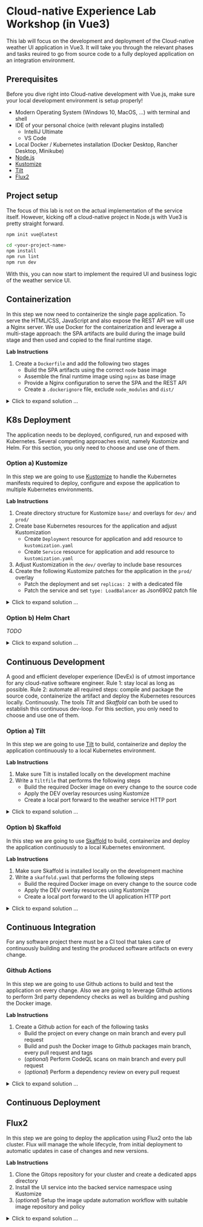 # Cloud-native Experience Lab Workshop (in Vue3)

This lab will focus on the development and deployment of the Cloud-native weather UI application in Vue3. It will take you through the relevant phases and tasks reuired to go from source code to a fully deployed application on an integration environment.

## Prerequisites

Before you dive right into Cloud-native development with Vue.js, make sure your local development environment is setup properly! 

- Modern Operating System (Windows 10, MacOS, ...) with terminal and shell
- IDE of your personal choice (with relevant plugins installed)
  - IntelliJ Ultimate
  - VS Code
- Local Docker / Kubernetes installation (Docker Desktop, Rancher Desktop, Minikube)
- [Node.js](https://nodejs.org/)
- [Kustomize](https://kustomize.io)
- [Tilt](https://tilt.dev)
- [Flux2](https://tilt.dev)

## Project setup

The focus of this lab is not on the actual implementation of the service itself. However, kicking off a cloud-native project in Node.js with Vue3 is pretty straight forward.


```bash
npm init vue@latest

cd <your-project-name>
npm install
npm run lint
npm run dev
```

With this, you can now start to implement the required UI and business logic of the weather service UI.

## Containerization

In this step we now need to containerize the single page application. To serve the HTML/CSS, JavaScript and also expose the REST API we will use a Nginx server. We use Docker for the containerization and leverage a multi-stage approach:
the SPA artifacts are build during the image build stage and then used and copied to the final runtime stage.

**Lab Instructions**
1. Create a `Dockerfile` and add the following two stages
    - Build the SPA artifacts using the correct `node` base image
    - Assemble the final runtime image using `nginx` as base image
    - Provide a Nginx configuration to serve the SPA and the REST API
    - Create a `.dockerignore` file, exclude `node_modules` and `dist/`

<details>
  <summary markdown="span">Click to expand solution ...</summary>

```Dockerfile
FROM node:16.17.0 as builder
WORKDIR /app
COPY package*.json ./
RUN npm install
COPY ./ .
RUN npm run build

FROM nginx:1.23.1 as runtime
RUN mkdir /app
COPY --from=builder /app/dist /app
COPY nginx.conf /etc/nginx/nginx.conf
```

Next, write a nginx.conf file to configure the Nginx server to serve the SPA and expose the weather service REST API as backend. Have a look at the official [Nginx documentation](https://www.nginx.com/resources/wiki/start/topics/examples/full/) for a full example.
```
user  nginx;
worker_processes  1;

error_log  /var/log/nginx/error.log warn;
pid        /var/run/nginx.pid;

events {
  worker_connections  1024;
}

http {
  include       /etc/nginx/mime.types;
  default_type  application/octet-stream;
  log_format  main  '$remote_addr - $remote_user [$time_local] "$request" '
                    '$status $body_bytes_sent "$http_referer" '
                    '"$http_user_agent" "$http_x_forwarded_for"';
  access_log  /var/log/nginx/access.log  main;
  sendfile        on;
  keepalive_timeout  65;

  upstream backend {
    server weather-service:8080;
  }

  server {
    listen       3000;
    server_name  localhost;
    location / {
      root   /app;
      index  index.html;
      try_files $uri $uri/ /index.html;
    }

    location /api/ {
        proxy_pass http://backend;
    }

    error_page   500 502 503 504  /50x.html;
    location = /50x.html {
      root   /usr/share/nginx/html;
    }
  }
}
```
</details>

## K8s Deployment

The application needs to be deployed, configured, run and exposed with Kubernetes. Several competing 
approaches exist, namely Kustomize and Helm. For this section, you only need to choose and use one of them.

### Option a) Kustomize

In this step we are going to use [Kustomize](https://kustomize.io) to handle the Kubernetes manifests required
to deploy, configure and expose the application to multiple Kubernetes environments.

**Lab Instructions**
1. Create directory structure for Kustomize `base/` and overlays for `dev/` and `prod/`
2. Create base Kubernetes resources for the application and adjust Kustomization
    - Create `Deployment` resource for application and add resource to `kustomization.yaml`
    - Create `Service` resource for application and add resource to `kustomization.yaml`
3. Adjust Kustomization in the `dev/` overlay to include base resources
4. Create the following Kustomize patches for the application in the `prod/` overlay
    - Patch the deployment and set `replicas: 2` with a dedicated file
    - Patch the service and set `type: LoadBalancer` as Json6902 patch file

<details>
  <summary markdown="span">Click to expand solution ...</summary>

The directory structure for the base and overlay Kustomization should follow the suggested [common layout](https://kubectl.docs.kubernetes.io/references/kustomize/glossary/#kustomization-root)

```bash
# create the suggested directory layout
mkdir -p k8s/base
mkdir -p k8s/overlays/dev
mkdir -p k8s/overlays/prod

# create initial kustomization.yaml
cd k8s/base && kustomize create && cd ...
cd k8s/overlays/dev && kustomize create && cd ....
cd k8s/overlays/prod && kustomize create && cd ....
```

Next, we create the **base** Kubernetes resources for the application and register these with the Kustomization.
```yaml
# add this to a new base/vue-deployment.yaml file
---
apiVersion: apps/v1
kind: Deployment
metadata:
  name: vue-frontend
spec:
  selector:
    matchLabels:
      app: weather-frontend
      tier: frontend
  replicas: 1
  template:
    metadata:
      labels:
        app: weather-frontend
        tier: frontend
    spec:
      containers:
        - name: cloud-native-weather-vue3
          image: cloud-native-weather-vue3
          imagePullPolicy: IfNotPresent
          ports:
            - name: http
              containerPort: 3000

# add this to a new base/vue-service.yaml file
---
apiVersion: v1
kind: Service
metadata:
  name: vue-frontend
spec:
  type: ClusterIP
  selector:
    app: vue-frontend
  ports:
    - name: http
      protocol: TCP
      port: 3000
      targetPort: http

# add these to the base/kustomization.yaml
---
commonLabels:
  app: weather-service
  framework: golang

buildMetadata: [managedByLabel]

resources:
  - vue-deployment.yaml
  - vue-service.yaml
```

The **dev** overlay only need to reference the base resources inside the `overlays/dev/kustomization.yaml`.
```yaml
resources:
  - ../../base/
```

For the **prod** overlay we need to patch the **base** Kubernetes resources to only modify certain fields, like 
replica count of the `Deployment` or the `Service` type.

```yaml
# add the following YAML patch to the overlays/prod/2-replicas.yaml file
# the resource is identified by apiVersion + kind + name, everything under spec will be patched
---
apiVersion: apps/v1
kind: Deployment
metadata:
  name: vue-frontend
spec:
  replicas: 2

# add the following JSON 6902 patch to the overlays/prod/loadbalancer.yaml
---
- op: replace
  path: /spec/type
  value: LoadBalancer

# register the patches in the overlays/prod/kustomization.yaml
---
patchesStrategicMerge:
  - 2-replicas.yaml

patchesJson6902:
  - target:
      version: v1
      kind: Service
      name: vue-frontend
    path: loadbalancer.yaml
```
</details>

### Option b) Helm Chart

_TODO_

<details>
  <summary markdown="span">Click to expand solution ...</summary>
</details>


## Continuous Development

A good and efficient developer experience (DevEx) is of utmost importance for any cloud-native software
engineer. Rule 1: stay local as long as possible. Rule 2: automate all required steps: compile and package the source code, containerize the artifact and deploy the Kubernetes resources locally. Continuously. The tools _Tilt_ and _Skaffold_ can both be used to establish this continuous dev-loop. For this section, you
only need to choose and use one of them.

### Option a) Tilt

In this step we are going to use [Tilt](https://tilt.dev) to build, containerize and deploy the application
continuously to a local Kubernetes environment.

**Lab Instructions**
1. Make sure Tilt is installed locally on the development machine
2. Write a `Tiltfile` that performs the following steps
    - Build the required Docker image on every change to the source code
    - Apply the DEV overlay resources using Kustomize
    - Create a local port forward to the weather service HTTP port

<details>
  <summary markdown="span">Click to expand solution ...</summary>

Depending on your local K8s environment, the final `Tiltfile` might look slighty different.
```python
# -*- mode: Python -*-

# to disable push with rancher desktop we need to use custom_build instead of docker_build
# custom_build('cloud-native-weather-vue3', 'docker build -t $EXPECTED_REF .', ['./'], disable_push=True)
docker_build('cloud-native-weather-vue3', '.', dockerfile='Dockerfile')

k8s_yaml(kustomize('k8s/overlays/dev'))
k8s_resource(workload='vue-frontend', port_forwards=[port_forward(13000, 3000, 'HTTP FRONTEND')], labels=['Vue'])
```

To see of everything is working as expected issue the following command: `tilt up`
</details>

### Option b) Skaffold

In this step we are going to use [Skaffold](https://skaffold.dev) to build, containerize and deploy the application
continuously to a local Kubernetes environment.

**Lab Instructions**
1. Make sure Skaffold is installed locally on the development machine
2. Write a `skaffold.yaml` that performs the following steps
    - Build the required Docker image on every change to the source code
    - Apply the DEV overlay resources using Kustomize
    - Create a local port forward to the UI application HTTP port

<details>
  <summary markdown="span">Click to expand solution ...</summary>

The 3 steps of building, deployment and port-forwarding can all be codified in the `skaffold.yaml` descriptor file.
```yaml
apiVersion: skaffold/v2beta24
kind: Config
metadata:
  name: cloud-native-weather-vue3

build:
  tagPolicy:
    gitCommit: {}
  artifacts:
    - image: cloud-native-weather-vue3
      docker:
        dockerfile: Dockerfile
  local:
    push: false
    useBuildkit: true
    useDockerCLI: false

deploy:
  kustomize:
    defaultNamespace: default
    paths: ["k8s/overlays/dev"]

portForward:
  - resourceName: vue-frontend
    resourceType: service
    namespace: default
    port: 3000
    localPort: 13000
```

To see of everything is working as expected issue the following command: `skaffold dev --no-prune=false --cache-artifacts=false`

</details>

## Continuous Integration

For any software project there must be a CI tool that takes care of continuously building and testing the produced software artifacts on every change.

### Github Actions

In this step we are going to use Github actions to build and test the application on every change. Also we are going to
leverage Github actions to perform 3rd party dependency checks as well as building and pushing the Docker image.

**Lab Instructions**
1. Create a Github action for each of the following tasks
    - Build the project on every change on main branch and every pull request
    - Build and push the Docker image to Github packages main branch, every pull request and tags
    - (_optional_) Perform CodeQL scans on main branch and every pull request
    - (_optional_) Perform a dependency review on every pull request

<details>
  <summary markdown="span">Click to expand solution ...</summary>

For each of the tasks, open the Github actions tab for the repository in your browser. Choose 'New workflow'. 

In the list of predefined actions, choose the **Npm - Build a Node project** action. Adjust the suggested YAML
file content and commit.
```yaml
name: "Node CI"

on:
  push:
    branches: [ "main" ]
  pull_request:
    branches: [ "main" ]

jobs:
  node:
    name: Node
    runs-on: ubuntu-latest

    steps:
      - name: Checkout repository
        uses: actions/checkout@v3

      - name: Set up Node.js ${{ matrix.node-version }}
        uses: actions/setup-node@v3
        with:
          node-version: 16.x

      - name: Install dependencies
        run: npm install

      - name: Build the Vue frontend
        run: npm run build --if-present
```

Next, choose the **Publish Docker Container** action from the Continuous integration section. Adjust the suggested YAML file content and commit.
```yaml
name: "Docker Publish"

on:
  push:
    branches: [ "main" ]
    tags: [ 'v*.*.*' ]
  pull_request:
    branches: [ "main" ]

env:
  # Use docker.io for Docker Hub if empty
  REGISTRY: ghcr.io
  # github.repository as <account>/<repo>
  IMAGE_NAME: ${{ github.repository }}

jobs:
  docker-publish:
    name: Docker Publish
    runs-on: ubuntu-latest
    permissions:
      contents: read
      packages: write
      # This is used to complete the identity challenge
      # with sigstore/fulcio when running outside of PRs.
      id-token: write

    steps:
      - name: Checkout repository
        uses: actions/checkout@v3

      - name: Set up Node.js ${{ matrix.node-version }}
        uses: actions/setup-node@v3
        with:
          node-version: 16.x

      - name: Install dependencies
        run: npm install

      - name: Build the Vue frontend
        run: npm run build --if-present

      # Install the cosign tool except on PR
      # https://github.com/sigstore/cosign-installer
      - name: Install cosign
        if: github.event_name != 'pull_request'
        uses: sigstore/cosign-installer@main
        with:
          cosign-release: 'v1.9.0'

      # Workaround: https://github.com/docker/build-push-action/issues/461
      - name: Setup Docker buildx
        uses: docker/setup-buildx-action@v2

      # Login against a Docker registry except on PR
      # https://github.com/docker/login-action
      - name: Log into registry ${{ env.REGISTRY }}
        if: github.event_name != 'pull_request'
        uses: docker/login-action@v2
        with:
          registry: ${{ env.REGISTRY }}
          username: ${{ github.actor }}
          password: ${{ secrets.GITHUB_TOKEN }}

      # Extract metadata (tags, labels) for Docker
      # https://github.com/docker/metadata-action
      - name: Extract Docker metadata
        id: meta
        uses: docker/metadata-action@v4
        with:
          images: ${{ env.REGISTRY }}/${{ env.IMAGE_NAME }}
          tags: |
            type=semver,pattern={{version}}
            type=semver,pattern={{major}}.{{minor}}
            type=semver,pattern={{major}}
            type=ref,event=branch
            type=raw,value=latest,enable={{is_default_branch}}

      # Build and push Docker image with Buildx (don't push on PR)
      # https://github.com/docker/build-push-action
      - name: Build and push Docker image
        id: build-and-push
        uses: docker/build-push-action@v3
        with:
          context: .
          push: ${{ github.event_name != 'pull_request' }}
          tags: ${{ steps.meta.outputs.tags }}
          labels: ${{ steps.meta.outputs.labels }}
```

Now repeat this process for the remaining two optional CI tasks of this lab. Use the preconfigured workflows.
</details>

## Continuous Deployment

## Flux2

In this step we are going to deploy the application using Flux2 onto the lab cluster. Flux will manage
the whole lifecycle, from initial deployment to automatic updates in case of changes and new versions.

**Lab Instructions**
1. Clone the Gitops repository for your cluster and create a dedicated apps directory
2. Install the UI service into the backed service namespace using Kustomize
3. (_optional_) Setup the image update automation workflow with suitable image repository and policy

<details>
  <summary markdown="span">Click to expand solution ...</summary>

First, we need to onboard and integrate the application with the Gitops workflow and repository.
```bash
# clone the experience lab Gitops repository
git clone https://github.com/qaware/cloud-native-explab.git
# create dedicated apps directory, e.g.
take applications/bare/microk8s-cloudkoffer/weather-service-vue3/
# initialize Kustomize descriptor
kustomize create
```

Create the relevant Flux2 resources, such as `GitRepository` and `Kustomization` for the application.
```bash
flux create source git cloud-native-weather-vue3 \
    --url=https://github.com/qaware/cloud-native-weather-vue3 \
    --branch=main \
    --interval=5m0s \
    --export > vue3ui-source.yaml

flux create kustomization cloud-native-weather-vue3 \
    --source=GitRepository/cloud-native-weather-vue3 \
    --path="./k8s/overlays/prod" \
    --prune=true \
    --interval=5m0s \
    --target-namespace=weather-golang \
    --export > vue3ui-kustomization.yaml
```

The desired environment specific patches need to be added manually to the `vue3ui-kustomization.yaml`, e.g.
```yaml
  images:
    - name: cloud-native-weather-vue3
      newName: ghcr.io/qaware/cloud-native-weather-vue3 # {"$imagepolicy": "flux-system:cloud-native-weather-vue3:name"}
      newTag: 1.0.0 # {"$imagepolicy": "flux-system:cloud-native-weather-vue3:tag"}
```

Finally, add and configure image repository and policy for the image update automation to work.
```bash
flux create image repository cloud-native-weather-vue3 \
    --image=ghcr.io/qaware/cloud-native-weather-vue3 \
    --interval 1m0s \
    --export > vue3ui-registry.yaml

flux create image policy cloud-native-weather-vue3 \
    --image-ref=cloud-native-weather-vue3 \
    --select-semver=">=1.0.0 <2.0.0" \
    --export > vue3ui-policy.yaml
```

Once all files have been created and modified, Git commit and push everything and watch the cluster
and Flux do the magic.

```bash
# to manually trigger the GitOps process use the following commands
flux reconcile source git flux-system
flux reconcile kustomization applications
flux get all
```
</details>
